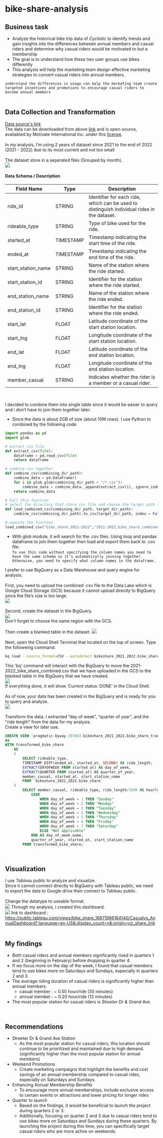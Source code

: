 # bike-share-analysis
## Business task
- Analyze the historical bike trip data of *Cyclistic* to identify trends and gain insights into the differences between annual members and casual riders and determine why casual riders would be motivated to but a membership
- The goal is to understand how these two user groups use bikes differently
- This analysis will help the marketing team design effective marketing strategies to convert casual riders into annual members.<br>

``` understand the differences in usage can help the marketing team create targeted incentives and promotions to encourage casual riders to become annual members ```
<br>
<br>
## Data Collection and Transformation
[Data source's link](https://divvy-tripdata.s3.amazonaws.com/index.html) <br>
The data can be downloaded from above [link](https://divvy-tripdata.s3.amazonaws.com/index.html) and is open-source, availabled by Motivate International Inc. under this [license](https://www.divvybikes.com/data-license-agreement).<br>
<br>
In my analysis, I’m using 2 years of dataset since 2021 to the end of 2022 (2021 - 2022) due to its most current and not too small
<br>
<br>
The dataset store in a seperated files (Grouped by month).<br>
<image src="https://github.com/chinxtd/bike-share-analysis/blob/main/pics/original_files.png"> <br>
#### Data Schema / Description
| Field Name          | Type      | Description                                                          |
|---------------------|-----------|----------------------------------------------------------------------|
| ride_id             | STRING    | Identifier for each ride, which can be used to distinguish individual rides in the dataset. |
| rideable_type       | STRING    | Type of bike used for the ride.                                       |
| started_at          | TIMESTAMP | Timestamp indicating the start time of the ride.                      |
| ended_at            | TIMESTAMP | Timestamp indicating the end time of the ride.                        |
| start_station_name  | STRING    | Name of the station where the ride started.                           |
| start_station_id    | STRING    | Identifier for the station where the ride started.                    |
| end_station_name    | STRING    | Name of the station where the ride ended.                             |
| end_station_id      | STRING    | Identifier for the station where the ride ended.                      |
| start_lat           | FLOAT     | Latitude coordinate of the start station location.                    |
| start_lng           | FLOAT     | Longitude coordinate of the start station location.                   |
| end_lat             | FLOAT     | Latitude coordinate of the end station location.                      |
| end_lng             | FLOAT     | Longitude coordinate of the end station location.                     |
| member_casual       | STRING    | Indicates whether the rider is a member or a casual rider.            |
<br>

I decided to combine them into single table since it would be easier to query and i don’t have to join them together later.
- Since the data is about 2GB of size (about 10M rows). I use Python to combined by the following code
```python
import pandas as pd
import glob

# extract csv file
def extract_csv(file):
    dataframe = pd.read_csv(file)
    return dataframe

# combine csv together
def combine_csv(combining_dir_path):
    combine_data = pd.DataFrame()
    for i in glob.glob(combining_dir_path + "/*.csv"):
        combine_data = combine_data._append(extract_csv(i), ignore_index = True)
    return combine_data

# Call this function
# select the directory that store csv file and choose the target path loading to csv
def load_combined_csv(combining_dir_path, target_dir_path):
    combine_csv(combining_dir_path).to_csv(target_dir_path, index = False)

# execute the function
load_combined_csv("bike_share_2021-2022","2021-2022_bike_share_combined.csv")
```
- With glob module, it will search for the .csv files. Using loop and pandas dataframe to join them together then load and export them back to .csv file. <br>
```To use this code without specifying the column names you need to have the same schema so it’s automatically joining together. Otherwise, you need to specify what column names in the dataframe.```

I prefer to use BigQuery as a Data Warehouse and query engine for analysis.<br>
<br>
First, you need to upload the combined .csv file to the Data Lake which is Google Cloud Storage (GCS) because it cannot upload directly to BigQuery since the file’s size is too large.<br>
<image src="https://github.com/chinxtd/bike-share-analysis/blob/main/pics/bs_1_gcs_upload.png"><br>
<br>
Second, create the dataset in the BigQuery.<br>
<image src="https://github.com/chinxtd/bike-share-analysis/blob/main/pics/bs_2_create_bq_dataset.jpg"><br>
Don't forget to choose the same region with the GCS.<br>
<br>
Then create a blanked table in the dataset.
<image src="https://github.com/chinxtd/bike-share-analysis/blob/main/pics/bs_3_create_bq_dataset_table.png"><br>
<br>
Next, open the Cloud Shell Terminal that located on the top of screen.
Type the followeing command:
```bash
bq load --source_format=CSV --autodetect bikeshare_2021_2022.bike_share gs://bike_share_dataset_2021-2022/2021-2022_bike_share_combined.csv
```
This ‘bq’ command will interact with the BigQuery to move the 2021-2022_bike_share_combined.csv that we have uploaded in the GCS to the blanked table in the BigQuery that we have created.<br>
<image src="https://github.com/chinxtd/bike-share-analysis/blob/main/pics/bs_4_mv_gcs_to_bq.jpg"><br>
If everything done, it will show ‘Current status: DONE’ in the Cloud Shell.<br>
<br>
As of now, your data has been created in the BigQuery and is ready for you to query and analyze.<br>
<image src="https://github.com/chinxtd/bike-share-analysis/blob/main/pics/bs_5_bq_table_preview.png"><br>
<br>
Transform the data. I extracted “day of week”, “quarter of year”, and the “ride length” from the data for my analysis.<br>
Create a view for later use.<br>
```sql
CREATE VIEW `pragmatic-byway-387803.bikeshare_2021_2022.bike_share_transformed_view`
AS
WITH transformed_bike_share
    AS
    (
        SELECT rideable_type, 
        TIMESTAMP_DIFF(ended_at, started_at, SECOND) AS ride_length,
        EXTRACT(DAYOFWEEK FROM started_at) AS day_of_week,
        EXTRACT(QUARTER FROM started_at) AS quarter_of_year,
        member_casual, started_at, start_station_name
        FROM `bikeshare_2021_2022.bike_share`
    ) 
        SELECT member_casual, rideable_type, ride_length/3600 AS hourly_ride_length, 
            CASE
                WHEN day_of_week = 1 THEN "Sunday"
                WHEN day_of_week = 2 THEN "Monday"
                WHEN day_of_week = 3 THEN "Tuesday"
                WHEN day_of_week = 4 THEN "Wednesday"
                WHEN day_of_week = 5 THEN "Thursday"
                WHEN day_of_week = 6 THEN "Friday"
                WHEN day_of_week = 7 THEN "Saturday"
                ELSE "Not applicable"
            END AS day_of_week_name,
            quarter_of_year, started_at, start_station_name
        FROM transformed_bike_share;
```
<br>

## Visualization
I use <i>Tableau public</i> to analyze and visualize.<br>
Since it cannot connect directly to BigQuery with Tableau public, we need to export the data to Google drive then connect to Tableau public.<br>
<br>
Change the datatype to useable format.<br>
<img src="https://github.com/chinxtd/bike-share-analysis/blob/main/pics/tablaeu_1.png">
Through my analysis, i created this dashboard.<br>
<img src="https:&#47;&#47;public.tableau.com&#47;static&#47;images&#47;bi&#47;bike_share_16871986164140&#47;Casualvs_AnnualDashboard&#47;1_rss.png">
link to dashboard : https://public.tableau.com/views/bike_share_16871986164140/Casualvs_AnnualDashboard?:language=en-US&:display_count=n&:origin=viz_share_link<br>
<br>

## My findings
- Both casual riders and annual members significantly rised in quarters 1 and 2 (beginning in February) before dropping in quarter 4.
- If we focus more on the day of the week, I found that casual members tend to use bikes more on Saturdays and Sundays, especially in quarters 2 and 3.
- The average riding duration of casual riders is significantly higher than annual members.
    - casual member : ~ 0.50 hour/ride (30 minutes)
    - annual member : ~ 0.20 hour/ride (12 minutes)
- The most popular station for casual riders is <i>Streeter Dr & Grand Ave</i>.
<br>

## Recommendations
- Streeter Dr & Grand Ave Station
    - As the most popular station for casual riders, this location should continue to be prioritized and maintained due to high demand.(significantly higher than the most popular station for annual members)
- Weekend Promotions
    - Create marketing campaigns that highlight the benefits and cost savings of an annual membership compared to casual rides, especially on Saturdays and Sundays.
- Enhancing Annual Membership Benefits
    - To encourage more annual memberships, include exclusive access to certain events or attractions and lower pricing for longer rides
- Quarter to launch
    - Based on the findings, it would be beneficial to launch the project during quarters 2 or 3.
    - Additionally, focusing on quarter 2 and 3 due to casual riders tend to use bikes more on Saturdays and Sundays during these quarters. By launching the project during this time, you can specifically target casual riders who are more active on weekends.
      
